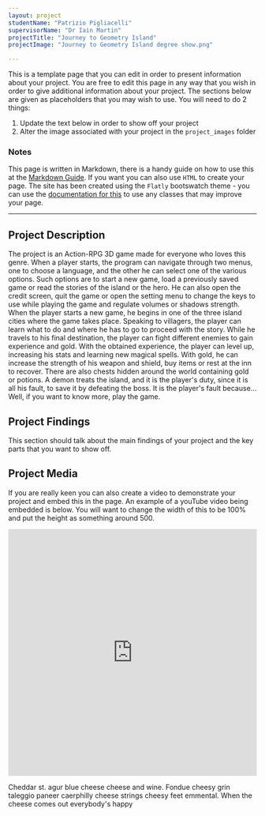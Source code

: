 ```yaml
---
layout: project
studentName: "Patrizio Pigliacelli"
supervisorName: "Dr Iain Martin"
projectTitle: "Journey to Geometry Island"
projectImage: "Journey to Geometry Island degree show.png"

---
```


This is a template page that you can edit in order to present information about your project. You are free to edit this page in any way that you wish in order to give additional information about your project. The sections below are given as placeholders that you may wish to use. You will need to do 2 things:

1. Update the text below in order to show off your project
2. Alter the image associated with your project in the `project_images` folder

### Notes
This page is written in Markdown, there is a handy guide on how to use this at the [Markdown Guide](https://www.markdownguide.org/cheat-sheet/). If you want you can also use `HTML` to create your page. The site has been created using the `Flatly` bootswatch theme - you can use the [documentation for this](https://bootswatch.com/flatly/) to use any classes that may improve your page.

<hr>

## Project Description
The project is an Action-RPG 3D game made for everyone who loves this genre. When a player starts, the program can navigate through two menus, one to choose a language, and the other he can select one of the various options. Such options are to start a new game, load a previously saved game or read the stories of the island or the hero. He can also open the credit screen, quit the game or open the setting menu to change the keys to use while playing the game and regulate volumes or shadows strength. 
When the player starts a new game, he begins in one of the three island cities where the game takes place.
Speaking to villagers, the player can learn what to do and where he has to go to proceed with the story. While he travels to his final destination, the player can fight different enemies to gain experience and gold. With the obtained experience, the player can level up, increasing his stats and learning new magical spells. With gold, he can increase the strength of his weapon and shield, buy items or rest at the inn to recover. There are also chests hidden around the world containing gold or potions.
A demon treats the island, and it is the player's duty, since it is all his fault, to save it by defeating the boss. It is the player's fault because... Well, if you want to know more, play the game.

## Project Findings
This section should talk about the main findings of your project and the key parts that you want to show off.

## Project Media
If you are really keen you can also create a video to demonstrate your project and embed this in the page. An example of a youTube video being embedded is below. You will want to change the width of this to be 100% and put the height as something around 500.


<iframe width="100%" height="500" src="https://www.youtube.com/embed/YUEaupJk5AI" title="YouTube video player" frameborder="0" allow="accelerometer; autoplay; clipboard-write; encrypted-media; gyroscope; picture-in-picture" allowfullscreen></iframe>

Cheddar st. agur blue cheese cheese and wine. Fondue cheesy grin taleggio paneer caerphilly cheese strings cheesy feet emmental. When the cheese comes out everybody's happy
